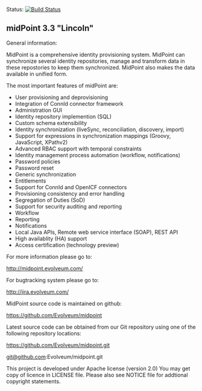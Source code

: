 Status: [![Build Status](https://travis-ci.org/Evolveum/midpoint.svg?branch=master)](https://travis-ci.org/Evolveum/midpoint)

midPoint 3.3 "Lincoln"
-------------------------------

General information:

MidPoint is a comprehensive identity provisioning system. MidPoint can synchronize several
identity repositories, manage and transform data in these repostories to keep them synchronized.
MidPoint also makes the data available in unified form. 

The most important features of midPoint are:
   - User provisioning and deprovisioning
   - Integration of ConnId connector framework
   - Administration GUI
   - Identity repository implemention (SQL)
   - Custom schema extensibility
   - Identity synchronization (liveSync, reconciliation, discovery, import)
   - Support for expressions in synchronization mappings (Groovy, JavaScript, XPathv2)
   - Advanced RBAC support with temporal constraints
   - Identity management process automation (workflow, notifications)
   - Password policies
   - Password reset
   - Generic synchronization
   - Entitlements
   - Support for ConnId and OpenICF connectors
   - Provisioning consistency and error handling
   - Segregation of Duties (SoD)
   - Support for security auditing and reporting
   - Workflow
   - Reporting
   - Notifications
   - Local Java APIs, Remote web service interface (SOAP), REST API
   - High availablity (HA) support
   - Access certification (technology preview)

For more information please go to:

  http://midpoint.evolveum.com/

For bugtracking system please go to:

  http://jira.evolveum.com/

MidPoint source code is maintained on github:

  https://github.com/Evolveum/midpoint 

Latest source code can be obtained from our Git repository using one of the 
following repository locations:

  https://github.com/Evolveum/midpoint.git
  
  git@github.com:Evolveum/midpoint.git

This project is developed under Apache license (version 2.0) You may get copy
of licence in LICENSE file. Please also see NOTICE file for addtional
copyright statements.

